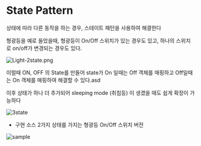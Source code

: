 # State Pattern

상태에 따라 다른 동작을 하는 경우, 스테이트 패턴을 사용하여 해결한다

형광등을 예로 들었을때, 형광등이 On/Off 스위치가 있는 경우도 있고, 하나의 스위치로 on/off가 변경되는 경우도 있다.

![Light-2state.png](https://github.com/haji8-thehaji/lecture-java/blob/main/download/java-designpattern/18.State%20Pattern/Light-2state.png?raw=true)

이럴때 ON, OFF 의 State를 만들어 state가 On 일때는 Off 객체를 매핑하고 Off일때는 On 객체를 매핑하여 해결할 수 있다.asd

이후 상태가 하나 더 추가되어 sleeping mode (취침등) 이 생겼을 때도 쉽게 확장이 가능하다

![3state](https://github.com/haji8-thehaji/lecture-java/blob/main/download/java-designpattern/18.State%20Pattern/Light-3state.png?raw=true)

* 구현 소스
2가지 상태를 가지는 형광등 On/Off 스위치 버전

![sample](https://github.com/haji8-thehaji/lecture-java/blob/main/download/java-designpattern/18.State%20Pattern/sample-code-light-3state.png?raw=true)
